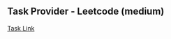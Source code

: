## Task Provider - Leetcode (medium)

[Task Link](https://leetcode.com/problems/permutations-ii/description/)